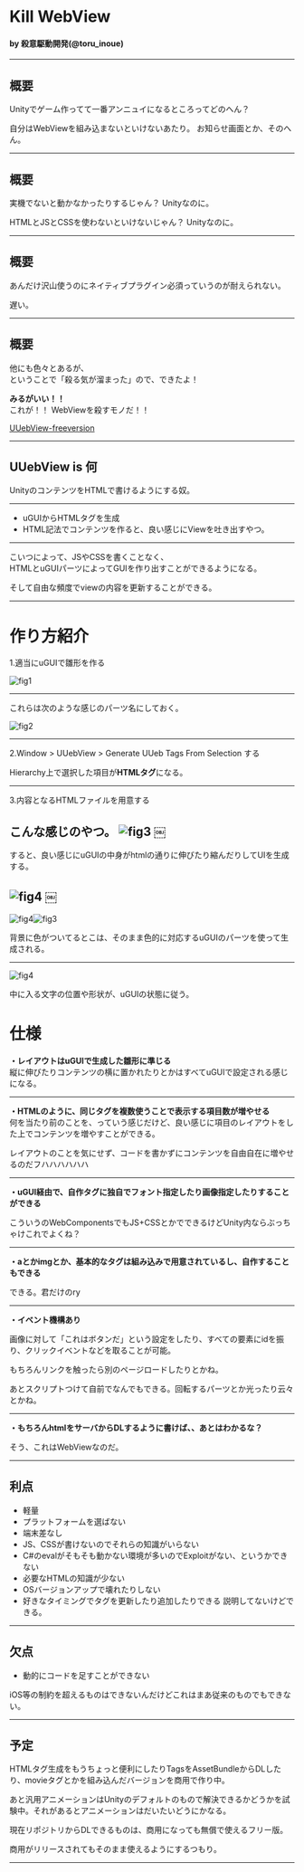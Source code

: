 
# Kill WebView

#### by 殺意駆動開発(@toru_inoue)
---

## 概要
Unityでゲーム作ってて一番アンニュイになるところってどのへん？

自分はWebViewを組み込まないといけないあたり。
お知らせ画面とか、そのへん。

---

## 概要
実機でないと動かなかったりするじゃん？
Unityなのに。
	
HTMLとJSとCSSを使わないといけないじゃん？
Unityなのに。

---

## 概要
あんだけ沢山使うのにネイティブプラグイン必須っていうのが耐えられない。

遅い。


---

## 概要
他にも色々とあるが、  
ということで「殺る気が溜まった」ので、できたよ！ 

**みるがいい！！**  
これが！！ WebViewを殺すモノだ！！

[UUebView-freeversion](https://github.com/sassembla/UUebView-freeversion)

---

## UUebView is 何
UnityのコンテンツをHTMLで書けるようにする奴。

---

* uGUIからHTMLタグを生成
* HTML記法でコンテンツを作ると、良い感じにViewを吐き出すやつ。

---

こいつによって、JSやCSSを書くことなく、  
HTMLとuGUIパーツによってGUIを作り出すことができるようになる。  

そして自由な頻度でviewの内容を更新することができる。

---

# 作り方紹介
1.適当にuGUIで雛形を作る

![fig1](./doc/UUebView.png)

---

これらは次のような感じのパーツ名にしておく。

![fig2](./doc/UUebView2.png)

---

2.Window > UUebView > Generate UUeb Tags From Selection する

Hierarchy上で選択した項目が**HTMLタグ**になる。

---

3.内容となるHTMLファイルを用意する

こんな感じのやつ。
![fig3](./doc/UUebView3.png)
	￼
---

すると、良い感じにuGUIの中身がhtmlの通りに伸びたり縮んだりしてUIを生成する。

![fig4](./doc/UUebView4.png)
	￼
---
![fig4](./doc/UUebView4.png)![fig3](./doc/UUebView3.png)

背景に色がついてるとこは、そのまま色的に対応するuGUIのパーツを使って生成される。

---

![fig4](./doc/UUebView4.png)

中に入る文字の位置や形状が、uGUIの状態に従う。


# 仕様
**・レイアウトはuGUIで生成した雛形に準じる**  
縦に伸びたりコンテンツの横に置かれたりとかはすべてuGUIで設定される感じになる。

---
**・HTMLのように、同じタグを複数使うことで表示する項目数が増やせる**  
何を当たり前のことを、っていう感じだけど、良い感じに項目のレイアウトをした上でコンテンツを増やすことができる。

レイアウトのことを気にせず、コードを書かずにコンテンツを自由自在に増やせるのだフハハハハハハ

---
**・uGUI経由で、自作タグに独自でフォント指定したり画像指定したりすることができる**  

こういうのWebComponentsでもJS+CSSとかでできるけどUnity内ならぶっちゃけこれでよくね？

---
**・aとかimgとか、基本的なタグは組み込みで用意されているし、自作することもできる**  

できる。君だけのry

---

**・イベント機構あり**  

画像に対して「これはボタンだ」という設定をしたり、すべての要素にidを振り、クリックイベントなどを取ることが可能。

もちろんリンクを触ったら別のページロードしたりとかね。

あとスクリプトつけて自前でなんでもできる。回転するパーツとか光ったり云々とかね。

---

**・もちろんhtmlをサーバからDLするように書けば、、あとはわかるな？**  

そう、これはWebViewなのだ。

---

## 利点
* 軽量
* プラットフォームを選ばない
* 端末差なし
* JS、CSSが書けないのでそれらの知識がいらない
* C#のevalがそもそも動かない環境が多いのでExploitがない、というかできない
* 必要なHTMLの知識が少ない
* OSバージョンアップで壊れたりしない
* 好きなタイミングでタグを更新したり追加したりできる
説明してないけどできる。

---

## 欠点
* 動的にコードを足すことができない

iOS等の制約を超えるものはできないんだけどこれはまあ従来のものでもできない。

---

## 予定

HTMLタグ生成をもうちょっと便利にしたりTagsをAssetBundleからDLしたり、movieタグとかを組み込んだバージョンを商用で作り中。  

あと汎用アニメーションはUnityのデフォルトのもので解決できるかどうかを試験中。それがあるとアニメーションはだいたいどうにかなる。

現在リポジトリからDLできるものは、商用になっても無償で使えるフリー版。

商用がリリースされてもそのまま使えるようにするつもり。

---


